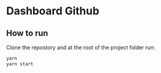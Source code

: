# Dashboard Github

## How to run

Clone the repostory and at the root of the project folder run:

```sh
yarn
yarn start
```